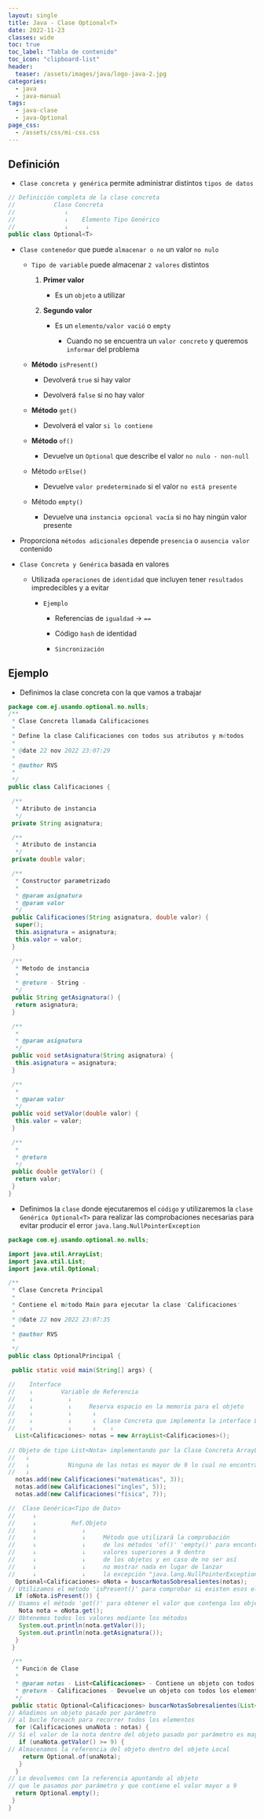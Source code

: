 ```yaml
---
layout: single
title: Java - Clase Optional<T>
date: 2022-11-23
classes: wide
toc: true
toc_label: "Tabla de contenido"
toc_icon: "clipboard-list"
header:
  teaser: /assets/images/java/logo-java-2.jpg
categories:
  - java
  - java-manual
tags:
  - java-clase
  - java-Optional
page_css: 
  - /assets/css/mi-css.css
---
```


## Definición

* ``Clase concreta y genérica`` permite administrar distintos ``tipos de datos``

```java
// Definición completa de la clase concreta
//           Clase Concreta
//              ↓ 
//              ↓    Elemento Tipo Genérico           
//              ↓     ↓
public class Optional<T>
```

* ``Clase contenedor`` que puede ``almacenar o no`` un valor ``no nulo``

  * ``Tipo de variable`` puede almacenar ``2 valores`` distintos

    1. **Primer valor**

        * Es un ``objeto`` a utilizar

    2. **Segundo valor**

        * Es un ``elemento/valor vació`` o ``empty``

          * Cuando no se encuentra un ``valor concreto`` y queremos ``informar`` del problema

  * **Método** ``isPresent()``
  
    * Devolverá ``true`` si hay valor

    * Devolverá ``false`` si no hay valor

  * **Método** ``get()``
  
    * Devolverá el valor ``si lo contiene``

  * **Método** ``of()``

    * Devuelve un ``Optional`` que describe el valor ``no nulo - non-null``

  * Método ``orElse()``

    * Devuelve ``valor predeterminado`` si el valor ``no está presente``

  * Método ``empty()``

    * Devuelve una ``instancia opcional vacía`` si no hay ningún valor presente

* Proporciona ``métodos adicionales`` depende ``presencia`` o ``ausencia valor`` contenido

* ``Clase Concreta y Genérica`` basada en valores

  * Utilizada ``operaciones`` de ``identidad`` que incluyen tener ``resultados`` impredecibles y a evitar

    * ``Ejemplo``

      * Referencias de ``igualdad`` → ``==``

      * Código ``hash`` de identidad

      * ``Sincronización``

## Ejemplo

* Definimos la clase concreta con la que vamos a trabajar

```java
package com.ej.usando.optional.no.nulls;
/**
 * Clase Concreta llamada Calificaciones
 * 
 * Define la clase Calificaciones con todos sus atributos y métodos
 * 
 * @date 22 nov 2022 23:07:29
 * 
 * @author RVS
 * 
 */
public class Calificaciones {

 /**
  * Atributo de instancia
  */
 private String asignatura;

 /**
  * Atributo de instancia
  */
 private double valor;

 /**
  * Constructor parametrizado
  * 
  * @param asignatura
  * @param valor
  */
 public Calificaciones(String asignatura, double valor) {
  super();
  this.asignatura = asignatura;
  this.valor = valor;
 }

 /**
  * Metodo de instancia
  * 
  * @return - String -
  */
 public String getAsignatura() {
  return asignatura;
 }

 /**
  * 
  * @param asignatura
  */
 public void setAsignatura(String asignatura) {
  this.asignatura = asignatura;
 }

 /**
  * 
  * @param valor
  */
 public void setValor(double valor) {
  this.valor = valor;
 }

 /**
  * 
  * @return
  */
 public double getValor() {
  return valor;
 }
}
```

* Definimos la ``clase`` donde ejecutaremos el ``código`` y utilizaremos la ``clase Genérica Optional<T>`` para realizar las comprobaciones necesarias para evitar producir el error ``java.lang.NullPointerException``

```java
package com.ej.usando.optional.no.nulls;

import java.util.ArrayList;
import java.util.List;
import java.util.Optional;

/**
 * Clase Concreta Principal 
 * 
 * Contiene el método Main para ejecutar la clase 'Calificaciones' 
 * 
 * @date 22 nov 2022 23:07:35
 * 
 * @author RVS
 *
 */
public class OptionalPrincipal {

 public static void main(String[] args) {

//    Interface
//    ↓        Variable de Referencia
//    ↓          ↓ 
//    ↓          ↓     Reserva espacio en la memoria para el objeto
//    ↓          ↓      ↓  
//    ↓          ↓      ↓  Clase Concreta que implementa la interface List<Not>
//    ↓          ↓      ↓    ↓
  List<Calificaciones> notas = new ArrayList<Calificaciones>();
  
// Objeto de tipo List<Nota> implementando por la Clase Concreta ArrayList<Nota>
//   ↓
//   ↓           Ninguna de las notas es mayor de 9 lo cual no encontrará objeto que mostrar con esa calificación    
//   ↓
  notas.add(new Calificaciones("matemáticas", 3));
  notas.add(new Calificaciones("ingles", 5));
  notas.add(new Calificaciones("física", 7));

//  Clase Genérica<Tipo de Dato>
//     ↓        
//     ↓          Ref.Objeto
//     ↓             ↓ 
//     ↓             ↓     Método que utilizará la comprobación 
//     ↓             ↓     de los métodos 'of()' 'empty()' para encontrar 
//     ↓             ↓     valores superiores a 9 dentro 
//     ↓             ↓     de los objetos y en caso de no ser así 
//     ↓             ↓     no mostrar nada en lugar de lanzar 
//     ↓             ↓     la excepción "java.lang.NullPointerException"
  Optional<Calificaciones> oNota = buscarNotasSobresalientes(notas);
// Utilizamos el método 'isPresent()' para comprobar si existen esos elementos dentro del objeto  
  if (oNota.isPresent()) {
// Usamos el método 'get()' para obtener el valor que contenga los objetos    
   Nota nota = oNota.get();
// Obtenemos todos los valores mediante los métodos
   System.out.println(nota.getValor());
   System.out.println(nota.getAsignatura());
  }
 }

 /**
  * Función de Clase
  * 
  * @param notas - List<Calificaciones> - Contiene un objeto con todos los elementos de la lista
  * @return - Calificaciones - Devuelve un objeto con todos los elementos de la lista
  */
 public static Optional<Calificaciones> buscarNotasSobresalientes(List<Calificaciones> notas) {
// Añadimos un objeto pasado por parámetro 
// al bucle foreach para recorrer todos los elementos  
  for (Calificaciones unaNota : notas) {
// Si el valor de la nota dentro del objeto pasado por parámetro es mayor que 9
   if (unaNota.getValor() >= 9) {
// Almacenamos la referencia del objeto dentro del objeto Local    
    return Optional.of(unaNota);
   }
  }
// Lo devolvemos con la referencia apuntando al objeto 
// que le pasamos por parámetro y que contiene el valor mayor a 9  
  return Optional.empty();
 }
}
```
